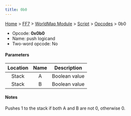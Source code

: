 ```yaml
---
title: 0b0
---
```


[Home](../../../../Main%20Page.md) > [FF7](../../../../FF7.md) > [WorldMap Module](../../../WorldMap%20Module.md) > [Script](../../Script.md) > [Opcodes](../Opcodes.md) > 0b0

-   Opcode: **0x0b0**
-   Name: push logicand
-   Two-word opcode: No

#### Parameters

| Location | Name |  Description  |
|:--------:|:----:|:-------------:|
|  Stack   |  A   | Boolean value |
|  Stack   |  B   | Boolean value |

#### Notes

Pushes 1 to the stack if both A and B are not 0, otherwise 0.
